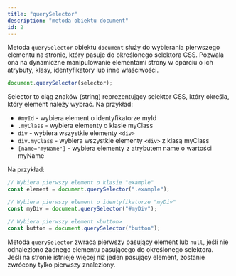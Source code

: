 ```yaml
---
title: "querySelector"
description: "metoda obiektu document"
id: 2
---
```


Metoda `querySelector` obiektu `document` służy do wybierania pierwszego elementu na stronie, który pasuje do określonego selektora CSS. Pozwala ona na dynamiczne manipulowanie elementami strony w oparciu o ich atrybuty, klasy, identyfikatory lub inne właściwości.

```js
document.querySelector(selector);
```

Selector to ciąg znaków (string) reprezentujący selektor CSS, który określa, który element należy wybrać. Na przykład:

- `#myId` - wybiera element o identyfikatorze myId
- `.myClass` - wybiera elementy o klasie myClass
- `div` - wybiera wszystkie elementy `<div>`
- `div.myClass` - wybiera wszystkie elementy `<div>` z klasą myClass
- `[name="myName"]` - wybiera elementy z atrybutem name o wartości myName

Na przykład:

```js
// Wybiera pierwszy element o klasie "example"
const element = document.querySelector(".example");

// Wybiera pierwszy element o identyfikatorze "myDiv"
const myDiv = document.querySelector("#myDiv");

// Wybiera pierwszy element <button>
const button = document.querySelector("button");
```

Metoda `querySelector` zwraca pierwszy pasujący element lub `null`, jeśli nie odnaleziono żadnego elementu pasującego do określonego selektora.\
Jeśli na stronie istnieje więcej niż jeden pasujący element, zostanie zwrócony tylko pierwszy znaleziony.
